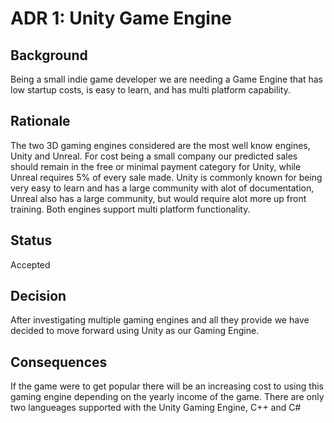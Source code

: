 # ADR 1: Unity Game Engine

## Background
Being a small indie game developer we are needing a Game Engine that has low startup costs, is easy to learn, and has multi platform capability.

## Rationale 
The two 3D gaming engines considered are the most well know engines, Unity and Unreal. For cost being a small company our predicted sales should remain in the free or minimal payment category for Unity, while Unreal requires 5% of every sale made. Unity is commonly known for being very easy to learn and has a large community with alot of documentation, Unreal also has a large community, but would require alot more up front training. Both engines support multi platform functionality.

## Status
Accepted

## Decision 
After investigating multiple gaming engines and all they provide we have decided to move forward using Unity as our Gaming Engine.

## Consequences
If the game were to get popular there will be an increasing cost to using this gaming engine depending on the yearly income of the game. There are only two langueages supported with the Unity Gaming Engine, C++ and C#
